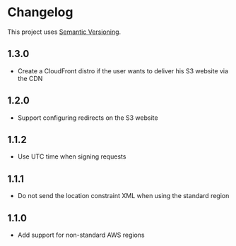 # Changelog

This project uses [Semantic Versioning](http://semver.org).

## 1.3.0

* Create a CloudFront distro if the user wants to deliver his S3 website via the
  CDN

## 1.2.0

* Support configuring redirects on the S3 website

## 1.1.2

* Use UTC time when signing requests

## 1.1.1

* Do not send the location constraint XML when using the standard region

## 1.1.0

* Add support for non-standard AWS regions

